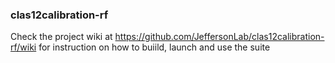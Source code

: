 ### clas12calibration-rf
Check the project wiki at https://github.com/JeffersonLab/clas12calibration-rf/wiki for instruction on how to buiild, launch and use the suite
